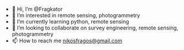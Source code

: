 - 👋 Hi, I’m @Fragkator
- 👀 I’m interested in remote sensing, photogrammetry
- 🌱 I’m currently learning python, remote sensing
- 💞️ I’m looking to collaborate on survey engineering, remote sensing, photogrammetry
- 📫 How to reach me nikosfragos@gmail.com

<!---
Fragkator/Fragkator is a ✨ special ✨ repository because its `README.md` (this file) appears on your GitHub profile.
You can click the Preview link to take a look at your changes.
--->
